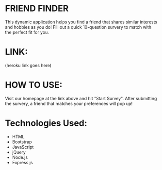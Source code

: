 # FRIEND FINDER

This dynamic application helps you find a friend that shares similar interests and hobbies as you do! Fill out a quick 10-question survery to match with the perfect fit for you. 

# LINK:

(heroku link goes here)

# HOW TO USE: 

Visit our homepage at the link above and hit "Start Survey". After submitting the survery, a friend that matches your preferences will pop up!

# Technologies Used:
- HTML
- Bootstrap
- JavaScript
- jQuery
- Node.js
- Express.js

